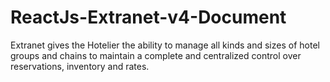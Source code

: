 # ReactJs-Extranet-v4-Document
Extranet gives the Hotelier the ability to manage all kinds and sizes of hotel groups and chains to maintain a complete and centralized control over reservations, inventory and rates.
